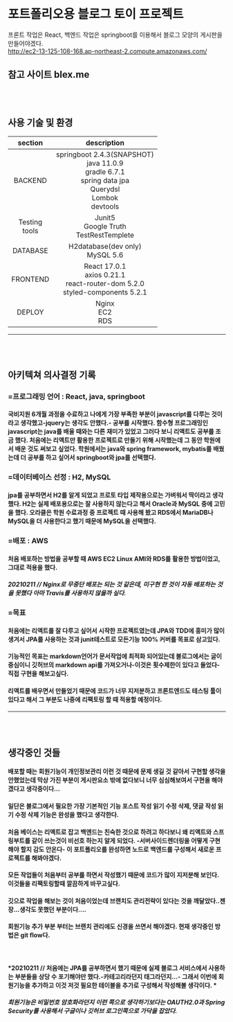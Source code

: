 # 포트폴리오용 블로그 토이 프로젝트

프론트 작업은 React, 백엔드 작업은 springboot를 이용해서 블로그 모양의 게시판을 만들어야겠다. <br/>
http://ec2-13-125-108-168.ap-northeast-2.compute.amazonaws.com/

참고 사이트 blex.me  
---
<br/>
<br/>

## 사용 기술 및 환경
|section|description|
|:--:|:--:|
|BACKEND|springboot 2.4.3(SNAPSHOT)<br/>java 11.0.9<br/>gradle 6.7.1<br/>spring data jpa<br/>Querydsl<br/>Lombok<br/>devtools|
|Testing<br/>tools|Junit5<br/>Google Truth<br/>TestRestTemplete
|DATABASE| H2database(dev only)<br/>MySQL 5.6|
|FRONTEND| React 17.0.1<br/>axios 0.21.1<br>react-router-dom 5.2.0<br/>styled-components 5.2.1|
|DEPLOY|Nginx<br/>EC2<br/>RDS|
---
<br/><br/>

## 아키텍쳐 의사결정 기록
### =프로그래밍 언어 : React, java, springboot
#### 국비지원 6개월 과정을 수료하고 나에게 가장 부족한 부분이 javascript를 다루는 것이라고 생각했고-jquery는 생각도 안했다.- 공부를 시작했다. 함수형 프로그래밍인 javascript는 java를 배울 때와는 다른 재미가 있었고 그러다 보니 리액트도 공부를 조금 했다. 처음에는 리액트만 활용한 프로젝트로 만들기 위해 시작했는데 그 동안 학원에서 배운 것도 써보고 싶었다. 학원에서는 java와 spring framework, mybatis를 배웠는데 더 공부를 하고 싶어서 springboot와 jpa를 선택했다.

### =데이터베이스 선정 : H2, MySQL
#### jpa를 공부하면서 H2를 알게 되었고 프로토 타입 제작용으로는 가벼워서 딱이라고 생각했다. H2는 실제 배포용으로는 잘 사용하지 않는다고 해서 Oracle과 MySQL 중에 고민을 했다. 오라클은 학원 수료과정 중 프로젝트 때 사용해 봤고 RDS에서 MariaDB나 MySQL을 더 사용한다고 했기 때문에 MySQL을 선택했다.

### =배포 : AWS
#### 처음 배포하는 방법을 공부할 때 AWS EC2 Linux AMI와 RDS를 활용한 방법이었고, 그대로 적용을 했다. 
#### *20210211 // Nginx로 무중단 배포는 되는 것 같은데, 미구현 한 것이 자동 배포하는 것을 못했다 아마 Travis를 사용하지 않을까 싶다.*

### =목표
#### 처음에는 리액트를 잘 다루고 싶어서 시작한 프로젝트였는데 JPA와 TDD에 흥미가 많이 생겨서 JPA를 사용하는 것과 junit테스트로 모든기능 100% 커버를 목표로 삼고있다.
#### 기능적인 목표는 markdown언어가 문서작업에 최적화 되어있는데 블로그에서는 글이 중심이니 깃허브의 markdown api를 가져오거나-이것은 횟수제한이 있다고 들었다- 직접 구현을 해보고싶다.
#### 리액트를 배우면서 만들었기 때문에 코드가 너무 지저분하고 프론트엔드도 테스팅 툴이 있다고 해서 그 부분도 나중에 리팩토링 할 때 적용할 예정이다.
---

<br/>
<br/>

## 생각중인 것들
#### 배포할 때는 회원기능이 개인정보관리 이런 것 때문에 문제 생길 것 같아서 구현할 생각을 안했었는데 막상 가진 부분이 게시판요소 밖에 없다보니 너무 심심해보여서 구현을 해야겠다고 생각중이다...
#### 일단은 블로그에서 필요한 가장 기본적인 기능 포스트 작성 읽기 수정 삭제, 댓글 작성 읽기 수정 삭제 기능은 완성을 했다고 생각한다. 
#### 처음 베이스는 리액트로 잡고 백엔드는 친숙한 것으로 하려고 하다보니 왜 리액트와 스프링부트를 같이 쓰는것이 비선호 하는지 알게 되었다. -서버사이드렌더링을 어떻게 구현해야 할지 감도 안온다- 이 포트폴리오를 완성하면 노드로 백엔드를 구성해서 새로운 프로젝트를 해봐야겠다.
#### 모든 작업들이 처음부터 공부를 하면서 작성했기 때문에 코드가 많이 지저분해 보인다. 이것들을 리팩토링할때 깔끔하게 바꾸고싶다.
#### 깃으로 작업을 해보는 것이 처음이었는데 브랜치도 관리전략이 있다는 것을 깨달았다..젠장...생각도 못했던 부분이다....
#### 회원기능 추가 부분 부터는 브랜치 관리에도 신경을 쓰면서 해야겠다.  현재 생각중인 방법은 git flow다.
<br/>

#### *20210211 // 처음에는 JPA를 공부하면서 했기 때문에 실제 블로그 서비스에서 사용하는 부분들을 상당 수 포기해야만 했다.-카테고리라던지 태그라던지...- 그래서 이번에 회원기능을 추가하고 이것 저것 필요한 테이블을 추가로 구성해서 작성해볼 생각이다. *
#### *회원기능은 비밀번호 암호화라던지 이런 쪽으로 생각하기보다는 OAUTH2.0과 Spring Security를 사용해서 구글이나 깃허브 로그인쪽으로 가닥을 잡았다.*
